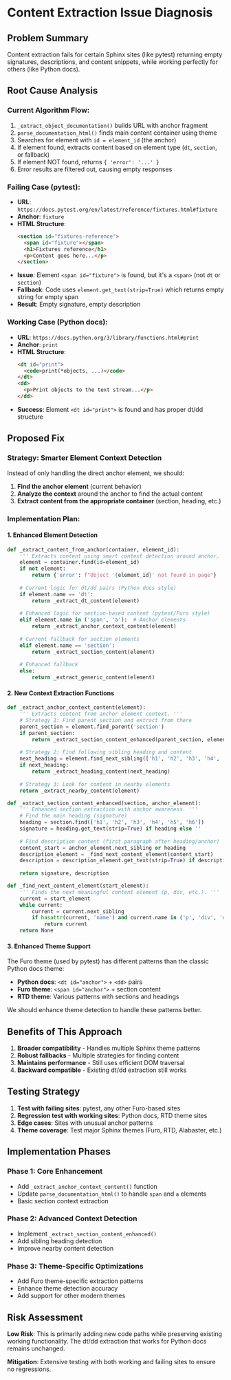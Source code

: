 # Content Extraction Issue Diagnosis

## Problem Summary
Content extraction fails for certain Sphinx sites (like pytest) returning empty signatures, descriptions, and content snippets, while working perfectly for others (like Python docs).

## Root Cause Analysis

### Current Algorithm Flow:
1. `_extract_object_documentation()` builds URL with anchor fragment
2. `parse_documentation_html()` finds main content container using theme
3. Searches for element with `id = element_id` (the anchor)
4. If element found, extracts content based on element type (`dt`, `section`, or fallback)
5. If element NOT found, returns `{ 'error': '...' }` 
6. Error results are filtered out, causing empty responses

### Failing Case (pytest):
- **URL**: `https://docs.pytest.org/en/latest/reference/fixtures.html#fixture`  
- **Anchor**: `fixture`
- **HTML Structure**:
  ```html
  <section id="fixtures-reference">
    <span id="fixture"></span>
    <h1>Fixtures reference</h1>
    <p>Content goes here...</p>
  </section>
  ```
- **Issue**: Element `<span id="fixture">` is found, but it's a `<span>` (not `dt` or `section`)
- **Fallback**: Code uses `element.get_text(strip=True)` which returns empty string for empty span
- **Result**: Empty signature, empty description

### Working Case (Python docs):
- **URL**: `https://docs.python.org/3/library/functions.html#print`
- **Anchor**: `print`  
- **HTML Structure**:
  ```html
  <dt id="print">
    <code>print(*objects, ...)</code>
  </dt>
  <dd>
    <p>Print objects to the text stream...</p>
  </dd>
  ```
- **Success**: Element `<dt id="print">` is found and has proper dt/dd structure

## Proposed Fix

### Strategy: Smarter Element Context Detection

Instead of only handling the direct anchor element, we should:

1. **Find the anchor element** (current behavior)
2. **Analyze the context** around the anchor to find the actual content
3. **Extract content from the appropriate container** (section, heading, etc.)

### Implementation Plan:

#### **1. Enhanced Element Detection**
```python
def _extract_content_from_anchor(container, element_id):
    ''' Extracts content using smart context detection around anchor. '''
    element = container.find(id=element_id)
    if not element:
        return {'error': f"Object '{element_id}' not found in page"}
    
    # Current logic for dt/dd pairs (Python docs style)  
    if element.name == 'dt':
        return _extract_dt_content(element)
    
    # Enhanced logic for section-based content (pytest/Furo style)
    elif element.name in ('span', 'a'):  # Anchor elements
        return _extract_anchor_context_content(element)
    
    # Current fallback for section elements
    elif element.name == 'section':
        return _extract_section_content(element)
    
    # Enhanced fallback 
    else:
        return _extract_generic_content(element)
```

#### **2. New Context Extraction Functions**
```python
def _extract_anchor_context_content(element):
    ''' Extracts content from anchor element context. '''
    # Strategy 1: Find parent section and extract from there
    parent_section = element.find_parent('section')
    if parent_section:
        return _extract_section_content_enhanced(parent_section, element)
    
    # Strategy 2: Find following sibling heading and content
    next_heading = element.find_next_sibling(['h1', 'h2', 'h3', 'h4', 'h5', 'h6'])
    if next_heading:
        return _extract_heading_content(next_heading)
    
    # Strategy 3: Look for content in nearby elements
    return _extract_nearby_content(element)

def _extract_section_content_enhanced(section, anchor_element):
    ''' Enhanced section extraction with anchor awareness. '''
    # Find the main heading (signature)
    heading = section.find(['h1', 'h2', 'h3', 'h4', 'h5', 'h6'])
    signature = heading.get_text(strip=True) if heading else ''
    
    # Find description content (first paragraph after heading/anchor)
    content_start = anchor_element.next_sibling or heading
    description_element = _find_next_content_element(content_start)
    description = description_element.get_text(strip=True) if description_element else ''
    
    return signature, description

def _find_next_content_element(start_element):
    ''' Finds the next meaningful content element (p, div, etc.). '''
    current = start_element
    while current:
        current = current.next_sibling
        if hasattr(current, 'name') and current.name in ('p', 'div', 'dl', 'ul', 'ol'):
            return current
    return None
```

#### **3. Enhanced Theme Support**
The Furo theme (used by pytest) has different patterns than the classic Python docs theme:

- **Python docs**: `<dt id="anchor">` + `<dd>` pairs
- **Furo theme**: `<span id="anchor">` + section content  
- **RTD theme**: Various patterns with sections and headings

We should enhance theme detection to handle these patterns better.

## Benefits of This Approach

1. **Broader compatibility** - Handles multiple Sphinx theme patterns
2. **Robust fallbacks** - Multiple strategies for finding content
3. **Maintains performance** - Still uses efficient DOM traversal
4. **Backward compatible** - Existing dt/dd extraction still works

## Testing Strategy

1. **Test with failing sites**: pytest, any other Furo-based sites
2. **Regression test with working sites**: Python docs, RTD theme sites  
3. **Edge cases**: Sites with unusual anchor patterns
4. **Theme coverage**: Test major Sphinx themes (Furo, RTD, Alabaster, etc.)

## Implementation Phases

### Phase 1: Core Enhancement
- Add `_extract_anchor_context_content()` function
- Update `parse_documentation_html()` to handle `span` and `a` elements  
- Basic section context extraction

### Phase 2: Advanced Context Detection  
- Implement `_extract_section_content_enhanced()`
- Add sibling heading detection
- Improve nearby content detection

### Phase 3: Theme-Specific Optimizations
- Add Furo theme-specific extraction patterns
- Enhance theme detection accuracy
- Add support for other modern themes

## Risk Assessment

**Low Risk**: This is primarily adding new code paths while preserving existing working functionality. The dt/dd extraction that works for Python docs remains unchanged.

**Mitigation**: Extensive testing with both working and failing sites to ensure no regressions.